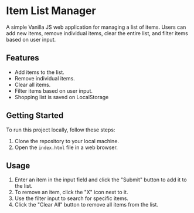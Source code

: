 # Item List Manager

A simple Vanilla JS web application for managing a list of items. Users can add new items, remove individual items, clear the entire list, and filter items based on user input.

## Features

- Add items to the list.
- Remove individual items.
- Clear all items.
- Filter items based on user input.
- Shopping list is saved on LocalStorage

## Getting Started

To run this project locally, follow these steps:

1. Clone the repository to your local machine.
2. Open the `index.html` file in a web browser.

## Usage

1. Enter an item in the input field and click the "Submit" button to add it to the list.
2. To remove an item, click the "X" icon next to it.
3. Use the filter input to search for specific items.
4. Click the "Clear All" button to remove all items from the list.
